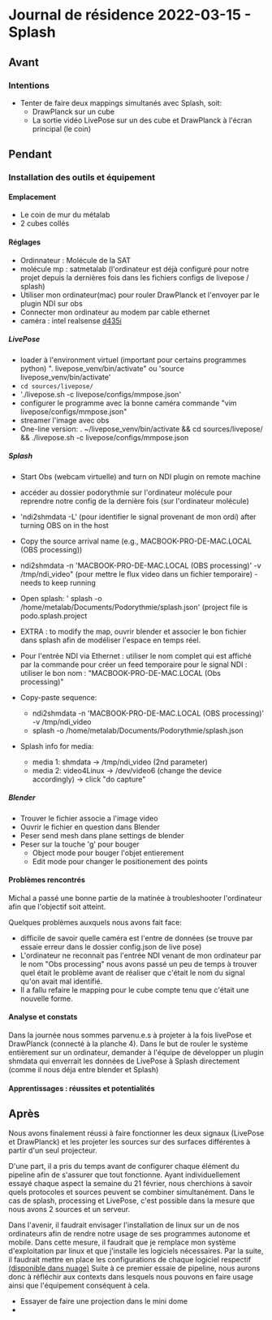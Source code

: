 # Journal de résidence 2022-03-15 - Splash

## Avant

### Intentions

* Tenter de faire deux mappings simultanés avec Splash, soit:
  * DrawPlanck sur un cube
  * La sortie vidéo LivePose sur un des cube et DrawPlanck à l'écran principal (le coin)

## Pendant

### Installation des outils et équipement

#### Emplacement

* Le coin de mur du métalab
* 2 cubes collés

#### Réglages

* Ordinnateur : Molécule de la SAT
* molécule mp : satmetalab (l'ordinateur est déjà configuré pour notre projet depuis la dernières fois dans les fichiers configs de livepose / splash)
* Utiliser mon ordinateur(mac) pour rouler DrawPlanck et l'envoyer par le plugin NDI sur obs
* Connecter mon ordinateur au modem par cable ethernet
* caméra : intel realsense [d435i](https://www.intelrealsense.com/depth-camera-d435i/)

##### LivePose

* loader à l'environment virtuel (important pour certains programmes python) ". livepose\_venv/bin/activate" ou 'source livepose\_venv/bin/activate'
* ```cd sources/livepose/```
* './livepose.sh -c livepose/configs/mmpose.json'
* configurer le programme avec la bonne caméra commande "vim livepose/configs/mmpose.json"
* streamer l'image avec obs
* One-line version: . \~/livepose\_venv/bin/activate && cd sources/livepose/ && ./livepose.sh -c livepose/configs/mmpose.json

##### Splash

* Start Obs (webcam virtuelle) and turn on NDI plugin on remote machine
* accéder au dossier podorythmie sur l'ordinateur molécule pour reprendre notre config de la dernière fois (sur l'ordinateur molécule)
* 'ndi2shmdata -L' (pour identifier le signal provenant de mon ordi) after turning OBS on in the host
* Copy the source arrival name (e.g., MACBOOK-PRO-DE-MAC.LOCAL (OBS processing))
* ndi2shmdata -n 'MACBOOK-PRO-DE-MAC.LOCAL (OBS processing)' -v /tmp/ndi\_video" (pour mettre le flux video dans un fichier temporaire) - needs to keep running
* Open splash: ' splash -o /home/metalab/Documents/Podorythmie/splash.json' (project file is podo.splash.project
* EXTRA : to modify the map, ouvrir blender et associer le bon fichier dans splash afin de modéliser l'espace en temps réel.
* Pour l'entrée NDI via Ethernet : utiliser le nom complet qui est affiché par la commande pour créer un feed temporaire pour le signal NDI : utiliser le bon nom : "MACBOOK-PRO-DE-MAC.LOCAL (Obs processing)"
* Copy-paste sequence: 
  * ndi2shmdata -n 'MACBOOK-PRO-DE-MAC.LOCAL (OBS processing)' -v /tmp/ndi\_video
  * splash -o /home/metalab/Documents/Podorythmie/splash.json


* Splash info for media:
  * media 1: shmdata -> /tmp/ndi\_video (2nd parameter)
  * media 2: video4Linux -> /dev/video6 (change the device accordingly) -> click "do capture" 

##### Blender

* Trouver le fichier associe a l'image video
* Ouvrir le fichier en question dans Blender
* Peser send mesh dans plane settings de blender
* Peser sur la touche 'g' pour bouger
  * Object mode pour bouger l'objet entierement
  * Edit mode pour changer le positionement des points

#### Problèmes rencontrés

Michal a passé une bonne partie de la matinée à troubleshooter l'ordinateur afin que l'objectif soit atteint.

Quelques problèmes auxquels nous avons fait face:

* difficile de savoir quelle caméra est l'entre de données (se trouve par essaie erreur dans le dossier config.json de live pose)
* L'ordinateur ne reconnait pas l'entrée NDI venant de mon ordinateur par le nom "Obs processing" nous avons passé un peu de temps à trouver quel était le problème avant de réaliser que c'était le nom du signal qu'on avait mal identifié.
* Il a fallu refaire le mapping pour le cube compte tenu que c'était une nouvelle forme.

#### Analyse et constats

Dans la journée nous sommes parvenu.e.s à projeter à la fois livePose et DrawPlanck (connecté à la planche 4). Dans le but de rouler le système entièrement sur un ordinateur, demander à l'équipe de développer un plugin shmdata qui enverrait les données de LivePose à Splash directement (comme il nous déja entre blender et Splash)

#### Apprentissages : réussites et potentialités

## Après

Nous avons finalement réussi à faire fonctionner les deux signaux (LivePose et DrawPlanck) et les projeter les sources sur des surfaces différentes à partir d'un seul projecteur.

D'une part, il a pris du temps avant de configurer chaque élément du pipeline afin de s'assurer que tout fonctionne. Ayant individuellement essayé chaque aspect la semaine du 21 février, nous cherchions à savoir quels protocoles et sources peuvent se combiner simultanément. Dans le cas de splash, processing et LivePose, c'est possible dans la mesure que nous avons 2 sources et un serveur.

Dans l'avenir, il faudrait envisager l'installation de linux sur un de nos ordinateurs afin de rendre notre usage de ses programmes autonome et mobile. Dans cette mesure, il faudrait que je remplace mon système d'exploitation par linux et que j'installe les logiciels nécessaires. Par la suite, il faudrait mettre en place les configurations de chaque logiciel respectif [(disponible dans nuage)](%5Bnuage%5D(https://nuage.en-commun.net/f/1975582).) Suite à ce premier essaie de pipeline, nous aurons donc à réfléchir aux contexts dans lesquels nous pouvons en faire usage ainsi que l'équipement conséquent à cela.

* Essayer de faire une projection dans le mini dome
* 
